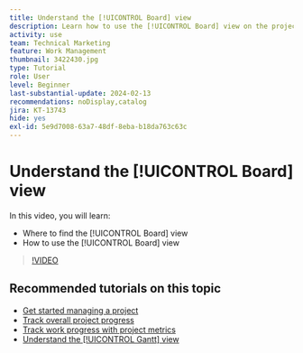 ```yaml
---
title: Understand the [!UICONTROL Board] view
description: Learn how to use the [!UICONTROL Board] view on the project landing page.
activity: use
team: Technical Marketing
feature: Work Management
thumbnail: 3422430.jpg
type: Tutorial
role: User
level: Beginner
last-substantial-update: 2024-02-13
recommendations: noDisplay,catalog
jira: KT-13743
hide: yes
exl-id: 5e9d7008-63a7-48df-8eba-b18da763c63c
---
```

# Understand the [!UICONTROL Board] view

In this video, you will learn:

* Where to find the [!UICONTROL Board] view
* How to use the [!UICONTROL Board] view


>[!VIDEO](https://video.tv.adobe.com/v/3422430/?quality=12&learn=on&enablevpops)

## Recommended tutorials on this topic

* [Get started managing a project](/help/manage-work/projects/getting-started-manage-a-project.md)
* [Track overall project progress](/help/manage-work/projects/track-overall-project-progress.md)
* [Track work progress with project metrics](/help/manage-work/projects/track-work-progress-with-project-metrics.md)
* [Understand the [!UICONTROL Gantt] view](/help/manage-work/projects/understand-the-gantt-view.md)
